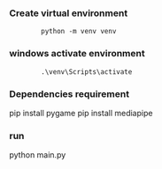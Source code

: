 ### Create virtual environment

            python -m venv venv

### windows activate environment

            .\venv\Scripts\activate

### Dependencies requirement

pip install pygame 
pip install mediapipe

### run
python main.py